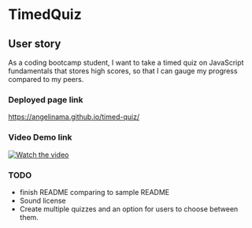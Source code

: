 # TimedQuiz
## User story
As a coding bootcamp student, I want to take a timed quiz on JavaScript fundamentals that stores high scores, so that I can gauge my progress compared to my peers.

### Deployed page link
 https://angelinama.github.io/timed-quiz/

### Video Demo link
[![Watch the video](https://user-images.githubusercontent.com/22566791/87030266-35cb6a00-c196-11ea-9564-e9a01e217204.png)](https://drive.google.com/file/d/1MO0pQGs2Z1UnoMmpdi5nDVyM7-ZTbKSs/view)

### TODO
- finish README comparing to sample README
- Sound license
- Create multiple quizzes and an option for users to choose between them.

